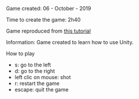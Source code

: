 Game created: 06 - October - 2019

Time to create the game: 2h40

Game reproduced from [this tutorial](https://www.youtube.com/watch?v=cnfwNzpoIlA)

Information: Game created to learn how to use Unity.

How to play
- s: go to the left
- d: go to the right
- left clic on mouse: shot
- r: restart the game
- escape: quit the game
